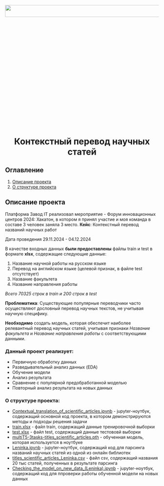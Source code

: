 <img src=https://s9.travelask.ru/uploads/post/000/020/141/main_image/facebook-f5a1973dacfb009d1f93161d2a5cddd5.jpg width=700px height=10%>

# <center> Контекстный перевод научных статей
  
## Оглавление
1. [Описание проекта](#описание-проекта)
2. [О структуре проекта](#о-структуре-проекта)


## Описание проекта
Платформа Завод IT реализовал мероприятие - Форум инновационных центров 2024: Хакатон, в котором я принял участие и моя команда в составе 3 человек заняла 3 место. 
**Кейс**: Контекстный перевод названий научных работ

Дата проведения
29.11.2024 - 04.12.2024

В качестве входных данных  **были предоставлены** файлы train и test в формате **xlsx**, содержащие следующие данные:
1. Название научной работы на русском языке
2. Перевод на английском языке (целевой признак, в файле test отсутствует)
3. Название факультета
4. Название направления работы
   
*Всего 70325 строк в train и 200 строк в test*
   
**Проблематика**: Существующие популярные переводчики часто осуществляют дословный перевод научных текстов, не учитывая научную специфику.

**Необходимо** создать модель, которая обеспечит наиболее релевантный перевод научных статей, учитывая признаки *Название факультета* и *Название направления работы* с соответствующими данными.

### Данный проект реализует:
* Первичную обработку данных
* Разведывательный анализ данных (EDA)
* Обучение модели
* Анализ результата
* Сравнение с популярной предобработанной моделью
* Повторный анализ результата на новых данных

### О структуре проекта:
* [Contextual_translation_of_scientific_articles.ipynb](Contextual_translation_of_scientific_articles.ipynb) - jupyter-ноутбук, содержащий основной код проекта, в котором демонстрируются методы и подходы решения задачи
* [train.xlsx](train.xlsx) - файл train, содержащий данные тренировочной выборки
* [test.xlsx](test.xlsx) - файл test, содержащий данные тестововй выборки
* [multiT5-3tasks-titles_scientific_articles.pth](https://drive.google.com/file/d/1s7xSJ-D5QSvd1UIg7KExHXi1tDNXvVZg/view?usp=drive_link) - обученная модель, которая используется в ноутбуке
* [Leninka.ipynb](Leninka.ipynb) - jupyter-ноутбук, содержащий код для парсинга названий научных статей из одной из онлайн библиотек
* [titles_scientific_articles_Leninka.csv](titles_scientific_articles_Leninka.csv) - файл csv, содержащий названия 20 тыс статей, полученных в результате парсинга
* [Checking_the_model_on_new_data_(Leninka).ipynb](Checking_the_model_on_new_data_(Leninka).ipynb) - jupyter-ноутбук, содержащий код для ппроверки работы обученной модели на новых данных
